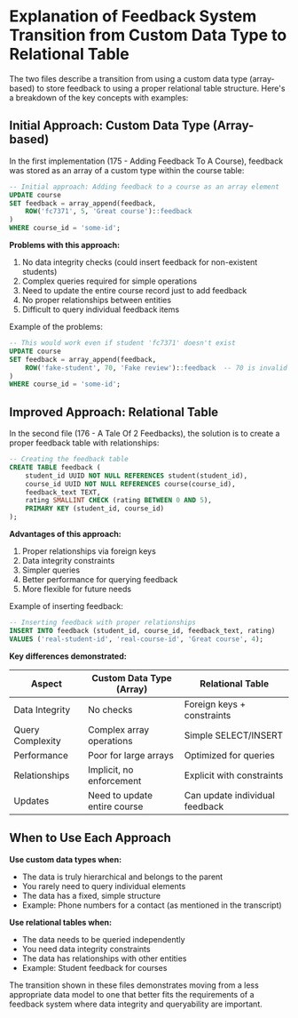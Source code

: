 # Explanation of Feedback System Transition from Custom Data Type to Relational Table

The two files describe a transition from using a custom data type (array-based) to store feedback to using a proper relational table structure. Here's a breakdown of the key concepts with examples:

## Initial Approach: Custom Data Type (Array-based)

In the first implementation (175 - Adding Feedback To A Course), feedback was stored as an array of a custom type within the course table:

```sql
-- Initial approach: Adding feedback to a course as an array element
UPDATE course 
SET feedback = array_append(feedback, 
    ROW('fc7371', 5, 'Great course')::feedback
)
WHERE course_id = 'some-id';
```

**Problems with this approach:**
1. No data integrity checks (could insert feedback for non-existent students)
2. Complex queries required for simple operations
3. Need to update the entire course record just to add feedback
4. No proper relationships between entities
5. Difficult to query individual feedback items

Example of the problems:
```sql
-- This would work even if student 'fc7371' doesn't exist
UPDATE course 
SET feedback = array_append(feedback, 
    ROW('fake-student', 70, 'Fake review')::feedback  -- 70 is invalid rating
)
WHERE course_id = 'some-id';
```

## Improved Approach: Relational Table

In the second file (176 - A Tale Of 2 Feedbacks), the solution is to create a proper feedback table with relationships:

```sql
-- Creating the feedback table
CREATE TABLE feedback (
    student_id UUID NOT NULL REFERENCES student(student_id),
    course_id UUID NOT NULL REFERENCES course(course_id),
    feedback_text TEXT,
    rating SMALLINT CHECK (rating BETWEEN 0 AND 5),
    PRIMARY KEY (student_id, course_id)
);
```

**Advantages of this approach:**
1. Proper relationships via foreign keys
2. Data integrity constraints
3. Simpler queries
4. Better performance for querying feedback
5. More flexible for future needs

Example of inserting feedback:
```sql
-- Inserting feedback with proper relationships
INSERT INTO feedback (student_id, course_id, feedback_text, rating)
VALUES ('real-student-id', 'real-course-id', 'Great course', 4);
```

**Key differences demonstrated:**

| Aspect | Custom Data Type (Array) | Relational Table |
|--------|--------------------------|------------------|
| Data Integrity | No checks | Foreign keys + constraints |
| Query Complexity | Complex array operations | Simple SELECT/INSERT |
| Performance | Poor for large arrays | Optimized for queries |
| Relationships | Implicit, no enforcement | Explicit with constraints |
| Updates | Need to update entire course | Can update individual feedback |

## When to Use Each Approach

**Use custom data types when:**
- The data is truly hierarchical and belongs to the parent
- You rarely need to query individual elements
- The data has a fixed, simple structure
- Example: Phone numbers for a contact (as mentioned in the transcript)

**Use relational tables when:**
- The data needs to be queried independently
- You need data integrity constraints
- The data has relationships with other entities
- Example: Student feedback for courses

The transition shown in these files demonstrates moving from a less appropriate data model to one that better fits the requirements of a feedback system where data integrity and queryability are important.